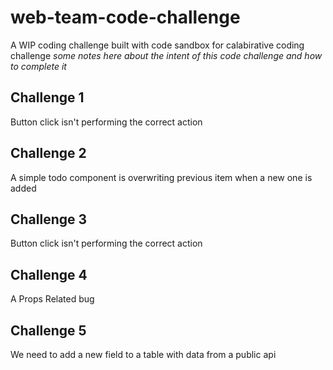 # web-team-code-challenge

A WIP coding challenge built with code sandbox for calabirative coding challenge
_some notes here about the intent of this code challenge and how to complete it_

## Challenge 1

Button click isn't performing the correct action

## Challenge 2

A simple todo component is overwriting previous item when a new one is added

## Challenge 3

Button click isn't performing the correct action

## Challenge 4

A Props Related bug

## Challenge 5

We need to add a new field to a table with data from a public api
